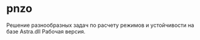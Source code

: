 # pnzo
Решение разнообразных задач по расчету режимов и устойчивости на базе Astra.dll
Рабочая версия.
